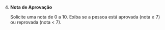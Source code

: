 4. **Nota de Aprovação**

   Solicite uma nota de 0 a 10. Exiba se a pessoa está aprovada (nota ≥ 7) ou reprovada (nota < 7).
